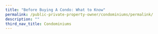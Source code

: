 ```yaml
---
title: "Before Buying A Condo: What to Know"
permalink: /public-private-property-owner/condominiums/permalink/
description: ""
third_nav_title: Condominiums
---
```


